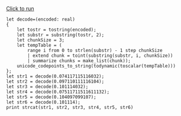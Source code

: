 [Click to run](https://dataexplorer.azure.com/clusters/help/databases/Samples?query=H4sIAAAAAAAEAGWR227DIAyG7/sUvgQpm6A5VF3Vp9juI5p4HSohESHSju8+A10OGhcG2Z/928aghxabvsUzQxvu9gkcKsN3XzugYwjw/egdnNOt7fWP5KcZGadLYtIjQJHOYL+imrfJ3p71JxKYL26P3fCiLia4WfSG45S9Imh4dX0HgsSB6hm0LElweABJLhyWsnPuN+C7R9umUGxdW8+W5tIrA50t2Zyv8sep65QLrcb4SDU6dcPa6NGz6OL3wSarwzbqYIYgM9a+r+cltB9WdboJ62iUUY7N03IS/Dnt4vq8k6SQfoKJR3EopDxIWUpZiTys8E7tN9SRECHDqaQoFipfU5EoNlWKrVY5axG55sptnYIExfEoxWFBqv9SFBxo+BhuFG2dhsti89Hm0RbRltFW/Bc6D5vLhwIAAA==)

```kql
let decode=(encoded: real)
{
    let tostr = tostring(encoded);
    let substr = substring(tostr, 2);
    let chunkSize = 3;
    let tempTable = (
        range i from 0 to strlen(substr) - 1 step chunkSize
        | extend chunk = toint(substring(substr, i, chunkSize))
        | summarize chunks = make_list(chunk));
    unicode_codepoints_to_string(todynamic(toscalar(tempTable)))
};
let str1 = decode(0.074117115116032);
let str2 = decode(0.097110111116104);
let str3 = decode(0.101114032);
let str4 = decode(0.07511711511611132);
let str5 = decode(0.104097099107);
let str6 = decode(0.101114);
print strcat(str1, str2, str3, str4, str5, str6)
```
